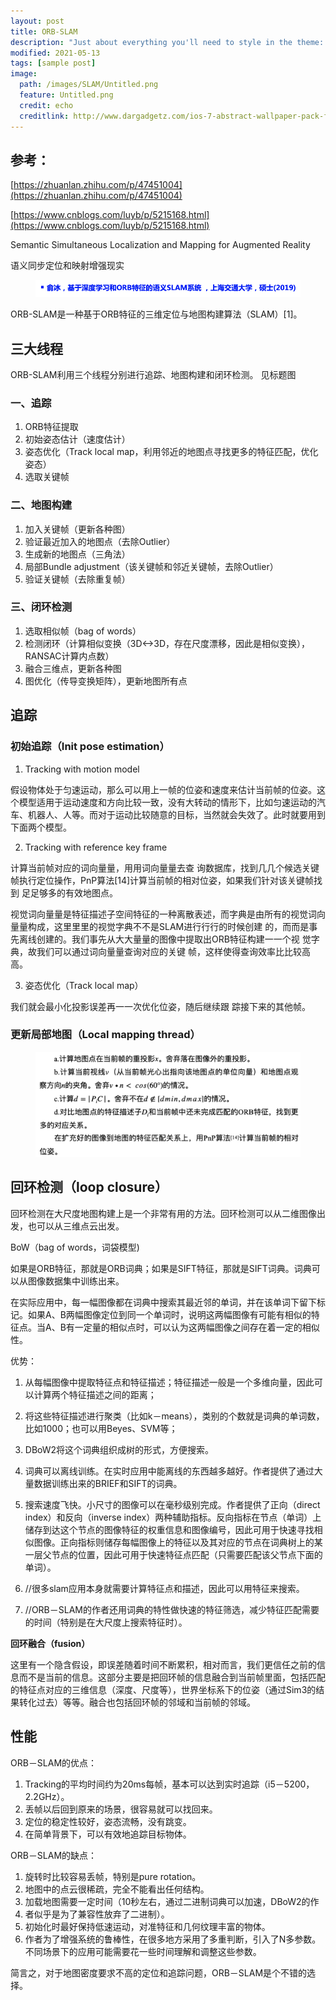 ```yaml
---
layout: post
title: ORB-SLAM
description: "Just about everything you'll need to style in the theme: headings, paragraphs, blockquotes, tables, code blocks, and more."
modified: 2021-05-13
tags: [sample post]
image:
  path: /images/SLAM/Untitled.png
  feature: Untitled.png
  credit: echo
  creditlink: http://www.dargadgetz.com/ios-7-abstract-wallpaper-pack-for-iphone-5-and-ipod-touch-retina/
---
```


## 参考：
[https://zhuanlan.zhihu.com/p/47451004](https://zhuanlan.zhihu.com/p/47451004)

[https://www.cnblogs.com/luyb/p/5215168.html](https://www.cnblogs.com/luyb/p/5215168.html)

Semantic Simultaneous Localization and Mapping for Augmented Reality

语义同步定位和映射增强现实

<figure>
  <img src="/images/SLAM/Untitled.png" alt="ORB-SLAM流程图">
</figure>

ORB-SLAM是一种基于ORB特征的三维定位与地图构建算法（SLAM）[1]。

## 三大线程

ORB-SLAM利用三个线程分别进行追踪、地图构建和闭环检测。
见标题图
<!-- 
<figure>
  <img src="/images/SLAM/pipe.png" alt="ORB-SLAM流程图">
</figure> -->


### 一、追踪

1. ORB特征提取
2. 初始姿态估计（速度估计）
3. 姿态优化（Track local map，利用邻近的地图点寻找更多的特征匹配，优化姿态）
4. 选取关键帧

### 二、地图构建

1. 加入关键帧（更新各种图）
2. 验证最近加入的地图点（去除Outlier）
3. 生成新的地图点（三角法）
4. 局部Bundle adjustment（该关键帧和邻近关键帧，去除Outlier）
5. 验证关键帧（去除重复帧）

### 三、闭环检测

1. 选取相似帧（bag of words）
2. 检测闭环（计算相似变换（3D<->3D，存在尺度漂移，因此是相似变换），RANSAC计算内点数）
3. 融合三维点，更新各种图
4. 图优化（传导变换矩阵），更新地图所有点

## 追踪

### 初始追踪（Init pose estimation）

1. Tracking with motion model

假设物体处于匀速运动，那么可以用上一帧的位姿和速度来估计当前帧的位姿。这个模型适用于运动速度和方向比较一致，没有大转动的情形下，比如匀速运动的汽车、机器人、人等。而对于运动比较随意的目标，当然就会失效了。此时就要用到下面两个模型。

2. Tracking with reference key frame

计算当前帧对应的词向量量，⽤用词向量量去查 询数据库，找到⼏几个候选关键帧执⾏定位操作，PnP算法[14]计算当前帧的相对位姿，如果我们针对该关键帧找到 ⾜足够多的有效地图点。

视觉词向量量是特征描述⼦空间特征的一种离散表述，⽽字典是由所有的视觉词向量量构成，这⾥里里的视觉字典不不是SLAM进⾏行行的时候创建 的，⽽而是事先离线创建的。我们事先从⼤大量量的图像中提取出ORB特征构建⼀一个视 觉字典，故我们可以通过词向量量查询对应的关键 帧，这样使得查询效率⽐比较⾼高。

3. 姿态优化（Track local map）

我们就会最⼩化投影误差再⼀一次优化位姿，随后继续跟 踪接下来的其他帧。

### 更新局部地图（Local mapping thread）

<figure>
  <img src="/images/SLAM/2020-12-06_8.15.51.png" alt="更新局部地图">
</figure>
<!-- 
![ORB-SLAM%2070a75d23bf3748a5926d4b7fcb8f6d20/2020-12-06_8.15.51.png](ORB-SLAM%2070a75d23bf3748a5926d4b7fcb8f6d20/2020-12-06_8.15.51.png) -->

## 回环检测（loop closure）

回环检测在大尺度地图构建上是一个非常有用的方法。回环检测可以从二维图像出发，也可以从三维点云出发。

BoW（bag of words，词袋模型)

如果是ORB特征，那就是ORB词典；如果是SIFT特征，那就是SIFT词典。词典可以从图像数据集中训练出来。

在实际应用中，每一幅图像都在词典中搜索其最近邻的单词，并在该单词下留下标记。如果A、B两幅图像定位到同一个单词时，说明这两幅图像有可能有相似的特征点。当A、B有一定量的相似点时，可以认为这两幅图像之间存在着一定的相似性。

优势：

1. 从每幅图像中提取特征点和特征描述；特征描述一般是一个多维向量，因此可以计算两个特征描述之间的距离；
2. 将这些特征描述进行聚类（比如k－means），类别的个数就是词典的单词数，比如1000；也可以用Beyes、SVM等；
3. DBoW2将这个词典组织成树的形式，方便搜索。

4. 词典可以离线训练。在实时应用中能离线的东西越多越好。作者提供了通过大量数据训练出来的BRIEF和SIFT的词典。
5. 搜索速度飞快。小尺寸的图像可以在毫秒级别完成。作者提供了正向（direct index）和反向（inverse index）两种辅助指标。反向指标在节点（单词）上储存到达这个节点的图像特征的权重信息和图像编号，因此可用于快速寻找相似图像。正向指标则储存每幅图像上的特征以及其对应的节点在词典树上的某一层父节点的位置，因此可用于快速特征点匹配（只需要匹配该父节点下面的单词）。
6. //很多slam应用本身就需要计算特征点和描述，因此可以用特征来搜索。
7. //ORB－SLAM的作者还用词典的特性做快速的特征筛选，减少特征匹配需要的时间（特别是在大尺度上搜索特征时）。

**回环融合（fusion）**

这里有一个隐含假设，即误差随着时间不断累积，相对而言，我们更信任之前的信息而不是当前的信息。这部分主要是把回环帧的信息融合到当前帧里面，包括匹配的特征点对应的三维信息（深度、尺度等），世界坐标系下的位姿（通过Sim3的结果转化过去）等等。融合也包括回环帧的邻域和当前帧的邻域。

## 性能

ORB－SLAM的优点：

1. Tracking的平均时间约为20ms每帧，基本可以达到实时追踪（i5－5200，2.2GHz）。
2. 丢帧以后回到原来的场景，很容易就可以找回来。
3. 定位的稳定性较好，姿态流畅，没有跳变。
4. 在简单背景下，可以有效地追踪目标物体。

ORB－SLAM的缺点：

1. 旋转时比较容易丢帧，特别是pure rotation。
2. 地图中的点云很稀疏，完全不能看出任何结构。
3. 加载地图需要一定时间（10秒左右，通过二进制词典可以加速，DBoW2的作
4. 者似乎是为了兼容性放弃了二进制）。
5. 初始化时最好保持低速运动，对准特征和几何纹理丰富的物体。
6. 作者为了增强系统的鲁棒性，在很多地方采用了多重判断，引入了N多参数。不同场景下的应用可能需要花一些时间理解和调整这些参数。

简言之，对于地图密度要求不高的定位和追踪问题，ORB－SLAM是个不错的选择。